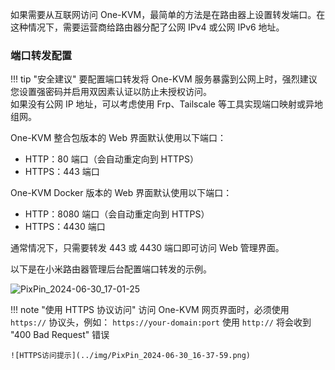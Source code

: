如果需要从互联网访问 One-KVM，最简单的方法是在路由器上设置转发端口。在这种情况下，需要运营商给路由器分配了公网 IPv4 或公网 IPv6 地址。

### 端口转发配置

!!! tip "安全建议"
    要配置端口转发将 One-KVM 服务暴露到公网上时，强烈建议您设置强密码并启用双因素认证以防止未授权访问。<br>
    如果没有公网 IP 地址，可以考虑使用 Frp、Tailscale 等工具实现端口映射或异地组网。

One-KVM 整合包版本的 Web 界面默认使用以下端口：

- HTTP：80 端口（会自动重定向到 HTTPS）
- HTTPS：443 端口

One-KVM Docker 版本的 Web 界面默认使用以下端口：

- HTTP：8080 端口（会自动重定向到 HTTPS）
- HTTPS：4430 端口

通常情况下，只需要转发 443 或 4430 端口即可访问 Web 管理界面。

以下是在小米路由器管理后台配置端口转发的示例。

![PixPin_2024-06-30_17-01-25](../img/PixPin_2024-06-30_17-01-25.png)

!!! note "使用 HTTPS 协议访问"
    访问 One-KVM 网页界面时，必须使用 `https://` 协议头，例如：
    ```
    https://your-domain:port
    ```
    使用 `http://` 将会收到 "400 Bad Request" 错误

    ![HTTPS访问提示](../img/PixPin_2024-06-30_16-37-59.png)